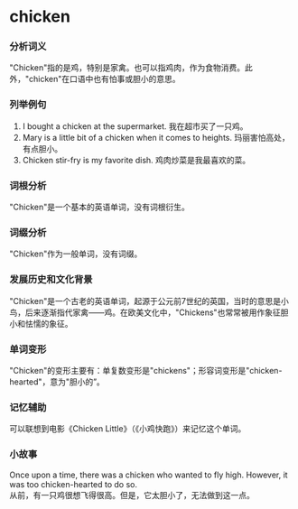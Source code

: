 # chicken

### 分析词义

  

"Chicken"指的是鸡，特别是家禽。也可以指鸡肉，作为食物消费。此外，"chicken"在口语中也有怕事或胆小的意思。

  

### 列举例句

  

1.  I bought a chicken at the supermarket. 我在超市买了一只鸡。
2.  Mary is a little bit of a chicken when it comes to heights. 玛丽害怕高处，有点胆小。
3.  Chicken stir-fry is my favorite dish. 鸡肉炒菜是我最喜欢的菜。

  

### 词根分析

  

"Chicken"是一个基本的英语单词，没有词根衍生。

  

### 词缀分析

  

"Chicken"作为一般单词，没有词缀。

  

### 发展历史和文化背景

  

"Chicken"是一个古老的英语单词，起源于公元前7世纪的英国，当时的意思是小鸟，后来逐渐指代家禽——鸡。在欧美文化中，"Chickens"也常常被用作象征胆小和怯懦的象征。

  

### 单词变形

  

"Chicken"的变形主要有：单复数变形是"chickens"；形容词变形是"chicken-hearted"，意为"胆小的”。

  

### 记忆辅助

  

可以联想到电影《Chicken Little》（《小鸡快跑》）来记忆这个单词。

  

### 小故事

  

Once upon a time, there was a chicken who wanted to fly high. However, it was too chicken-hearted to do so.  
从前，有一只鸡很想飞得很高。但是，它太胆小了，无法做到这一点。
